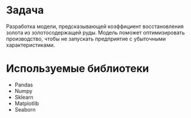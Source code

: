 # Задача
Разработка модели, предсказывающей коэффициент восстановления золота из золотосодержащей руды. Модель поможет оптимизировать производство, чтобы не запускать предприятие с убыточными характеристиками.
# Используемые библиотеки
- Pandas
- Numpy
- Sklearn
- Matplotlib
- Seaborn
